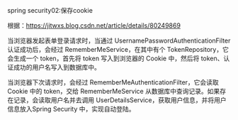 spring security02:保存cookie

根据：https://jitwxs.blog.csdn.net/article/details/80249869



当浏览器发起表单登录请求时，当通过 UsernamePasswordAuthenticationFilter 认证成功后，会经过 RememberMeService，在其中有个 TokenRepository，它会生成一个 token，首先将 token 写入到浏览器的 Cookie 中，然后将 token、认证成功的用户名写入到数据库中。

当浏览器下次请求时，会经过 RememberMeAuthenticationFilter，它会读取 Cookie 中的 token，交给 RememberMeService 从数据库中查询记录。如果存在记录，会读取用户名并去调用 UserDetailsService，获取用户信息，并将用户信息放入Spring Security 中，实现自动登陆。